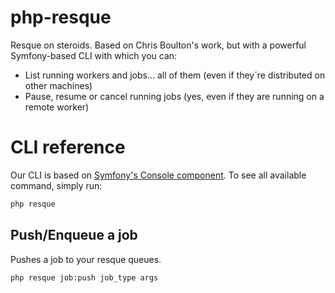 # php-resque

Resque on steroids. Based on Chris Boulton's work, but with a powerful Symfony-based CLI with which you can:

- List running workers and jobs... all of them (even if they´re distributed on other machines)
- Pause, resume or cancel running jobs (yes, even if they are running on a remote worker)

# CLI reference

Our CLI is based on [Symfony's Console component](https://symfony.com/doc/current/components/console.html). To see all available command, simply run:

```bash
php resque
```

## Push/Enqueue a job

Pushes a job to your resque queues.

```bash
php resque job:push job_type args
```
